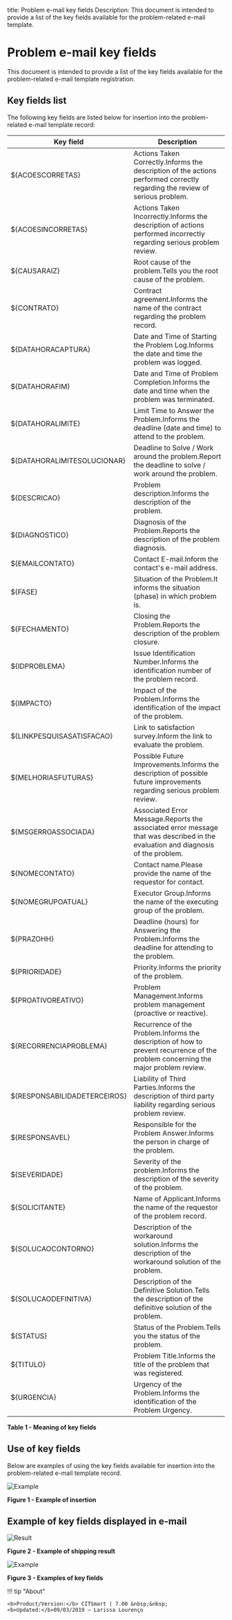 title: Problem e-mail key fields
Description: This document is intended to provide a list of the key fields available for the problem-related e-mail template.
# Problem e-mail key fields

This document is intended to provide a list of the key fields available for the problem-related e-mail template registration.

Key fields list
----------------------------

The following key fields are listed below for insertion into the problem-related e-mail template record:

| Key field                    | Description                                                                                                                        |
|------------------------------|------------------------------------------------------------------------------------------------------------------------------------|
| ${ACOESCORRETAS}             | Actions Taken Correctly.Informs the description of the actions performed correctly regarding the review of serious problem.        |
| ${ACOESINCORRETAS}           | Actions Taken Incorrectly.Informs the description of actions performed incorrectly regarding serious problem review.               |
| ${CAUSARAIZ}                 | Root cause of the problem.Tells you the root cause of the problem.                                                                 |
| ${CONTRATO}                  | Contract agreement.Informs the name of the contract regarding the problem record.                                                  |
| ${DATAHORACAPTURA}           | Date and Time of Starting the Problem Log.Informs the date and time the problem was logged.                                        |
| ${DATAHORAFIM}               | Date and Time of Problem Completion.Informs the date and time when the problem was terminated.                                     |
| ${DATAHORALIMITE}            | Limit Time to Answer the Problem.Informs the deadline (date and time) to attend to the problem.                                    |
| ${DATAHORALIMITESOLUCIONAR}  | Deadline to Solve / Work around the problem.Report the deadline to solve / work around the problem.                                |
| ${DESCRICAO}                 | Problem description.Informs the description of the problem.                                                                        |
| ${DIAGNOSTICO}               | Diagnosis of the Problem.Reports the description of the problem diagnosis.                                                         |
| ${EMAILCONTATO}              | Contact E-mail.Inform the contact's e-mail address.                                                                                |
| ${FASE}                      | Situation of the Problem.It informs the situation (phase) in which problem is.                                                     |
| ${FECHAMENTO}                | Closing the Problem.Reports the description of the problem closure.                                                                |
| ${IDPROBLEMA}                | Issue Identification Number.Informs the identification number of the problem record.                                               |
| ${IMPACTO}                   | Impact of the Problem.Informs the identification of the impact of the problem.                                                     |
| ${LINKPESQUISASATISFACAO}    | Link to satisfaction survey.Inform the link to evaluate the problem.                                                               |
| ${MELHORIASFUTURAS}          | Possible Future Improvements.Informs the description of possible future improvements regarding serious problem review.             |
| ${MSGERROASSOCIADA}          | Associated Error Message.Reports the associated error message that was described in the evaluation and diagnosis of the problem.   |
| ${NOMECONTATO}               | Contact name.Please provide the name of the requestor for contact.                                                                 |
| ${NOMEGRUPOATUAL}            | Executor Group.Informs the name of the executing group of the problem.                                                             |
| ${PRAZOHH}                   | Deadline (hours) for Answering the Problem.Informs the deadline for attending to the problem.                                      |
| ${PRIORIDADE}                | Priority.Informs the priority of the problem.                                                                                      |
| ${PROATIVOREATIVO}           | Problem Management.Informs problem management (proactive or reactive).                                                             |
| ${RECORRENCIAPROBLEMA}       | Recurrence of the Problem.Informs the description of how to prevent recurrence of the problem concerning the major problem review. |
| ${RESPONSABILIDADETERCEIROS} | Liability of Third Parties.Informs the description of third party liability regarding serious problem review.                      |
| ${RESPONSAVEL}               | Responsible for the Problem Answer.Informs the person in charge of the problem.                                                    |
| ${SEVERIDADE}                | Severity of the problem.Informs the description of the severity of the problem.                                                    |
| ${SOLICITANTE}               | Name of Applicant.Informs the name of the requestor of the problem record.                                                         |
| ${SOLUCAOCONTORNO}           | Description of the workaround solution.Informs the description of the workaround solution of the problem.                          |
| ${SOLUCAODEFINITIVA}         | Description of the Definitive Solution.Tells the description of the definitive solution of the problem.                            |
| ${STATUS}                    | Status of the Problem.Tells you the status of the problem.                                                                         |
| ${TITULO}                    | Problem Title.Informs the title of the problem that was registered.                                                                |
| ${URGENCIA}                  | Urgency of the Problem.Informs the identification of the Problem Urgency.                                                          |

**Table 1 - Meaning of key fields**

Use of key fields
----------------------------

Below are examples of using the key fields available for insertion into the problem-related e-mail template record.

![Example](Images/problem.img1.jpg)

**Figure 1 - Example of insertion**

Example of key fields displayed in e-mail
---------------------------------------------

![Result](Images/problem.img2.jpg)

**Figure 2 - Example of shipping result**

![Example](Images/problem.img3.jpg)

**Figure 3 - Examples of key fields**

!!! tip "About"

    <b>Product/Version:</b> CITSmart | 7.00 &nbsp;&nbsp;
    <b>Updated:</b>09/03/2019 – Larissa Lourenço

